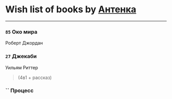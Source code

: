 # Wish list of books by [Антенка](https://plus.google.com/u/0/118158645037334943900/)
---

### `85` Око мира
Роберт Джордан

### `27` Джекаби
Уильям Риттер
> (4в1 + рассказ)

### `` Процесс

